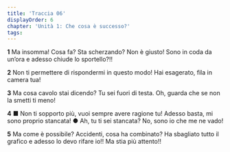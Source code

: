 ```yaml
---
title: 'Traccia 06'
displayOrder: 6
chapter: 'Unità 1: Che cosa è successo?'
tags:
---
```


**1** Ma insomma! Cosa fa? Sta scherzando? Non è giusto! Sono in coda da un’ora e adesso chiude lo sportello?!!

**2** Non ti permettere di rispondermi in questo modo! Hai esagerato, fila in camera tua!

**3** Ma cosa cavolo stai dicendo? Tu sei fuori di testa. Oh, guarda che se non la smetti ti meno!

**4** ■ Non ti sopporto più, vuoi sempre avere ragione tu! Adesso basta, mi sono proprio stancata!
● Ah, tu ti sei stancata? No, sono io che me ne vado!

**5** Ma come è possibile? Accidenti, cosa ha combinato? Ha sbagliato tutto il grafico e adesso lo devo rifare io!! Ma stia più attento!!
